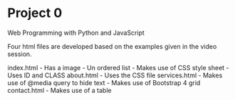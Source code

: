 # Project 0

Web Programming with Python and JavaScript

Four html files are developed based on the examples given in the video session.

index.html
	- Has a image
	- Un ordered list
	- Makes use of CSS style sheet
	- Uses ID and CLASS
about.html
	- Uses the CSS file
services.html
	- Makes use of @media query to hide text
	- Makes use of Bootstrap 4 grid
contact.html
	- Makes use of a table
